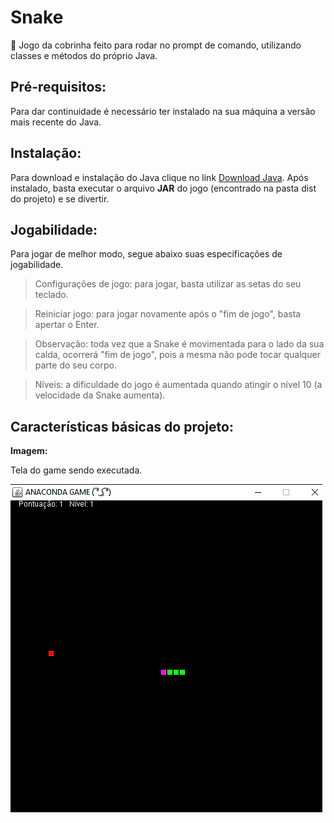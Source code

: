 # Snake
🐍 Jogo da cobrinha feito para rodar no prompt de comando, utilizando classes e métodos do próprio Java.

## Pré-requisitos:

Para dar continuidade é necessário ter instalado na sua máquina a versão mais recente do Java. 

## Instalação:

Para download e instalação do Java clique no link [Download Java](https://www.java.com/pt_BR/download/). Após instalado, basta executar o arquivo **JAR** do jogo (encontrado na pasta dist do projeto) e se divertir.

## Jogabilidade:

Para jogar de melhor modo, segue abaixo suas especificações de jogabilidade. 

> Configurações de jogo: para jogar, basta utilizar as setas do seu teclado.


> Reiniciar jogo: para jogar novamente após o "fim de jogo", basta apertar o Enter.


> Observação: toda vez que a Snake é movimentada para o lado da sua calda, ocorrerá "fim de jogo", pois a mesma não pode tocar qualquer parte do seu corpo.


> Níveis: a dificuldade do jogo é aumentada quando atingir o nível 10 (a velocidade da Snake aumenta).

## Características básicas do projeto:
**Imagem:**

Tela do game sendo executada.

![](https://github.com/MatheusBarbosa3/Snake/blob/master/src/imagens/game_print.png)
